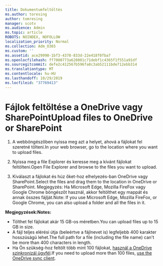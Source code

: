 ```yaml
---
title: Dokumentumfeltöltés
ms.author: toresing
author: tomresing
manager: scotv
ms.audience: Admin
ms.topic: article
ROBOTS: NOINDEX, NOFOLLOW
localization_priority: Normal
ms.collection: Adm_O365
ms.custom: ''
ms.assetid: ace29990-1bf3-4378-833d-22e418f0fba7
ms.openlocfilehash: ff7000773a628001c71debf1c4365f1f551a91df
ms.sourcegitcommit: defe2c412567b596fa8c3ab52111bde712ebb314
ms.translationtype: MT
ms.contentlocale: hu-HU
ms.lasthandoff: 10/29/2019
ms.locfileid: "37769413"
---
```

# <a name="upload-files-to-onedrive-or-sharepoint"></a><span data-ttu-id="0d5a3-102">Fájlok feltöltése a OneDrive vagy SharePoint</span><span class="sxs-lookup"><span data-stu-id="0d5a3-102">Upload files to OneDrive or SharePoint</span></span>

1. <span data-ttu-id="0d5a3-103">A webböngészőben nyissa meg azt a helyet, ahová a fájlokat fel szeretné tölteni.</span><span class="sxs-lookup"><span data-stu-id="0d5a3-103">In your web browser, go to the location where you want to upload files.</span></span>
    
2. <span data-ttu-id="0d5a3-104">Nyissa meg a file Explorer és keresse meg a kívánt fájlokat feltölteni.</span><span class="sxs-lookup"><span data-stu-id="0d5a3-104">Open File Explorer and browse to the files you want to upload.</span></span>
    
3. <span data-ttu-id="0d5a3-105">Kiválaszt a fájlokat és húz őket-hoz elhelyezés-ban OneDrive vagy SharePoint.</span><span class="sxs-lookup"><span data-stu-id="0d5a3-105">Select the files and drag them to the location in OneDrive or SharePoint.</span></span> <span data-ttu-id="0d5a3-106">Megjegyzés: Ha Microsoft Edge, Mozilla FireFox vagy Google Chrome böngészőt használ, akkor feltölthet egy mappát és annak összes fájlját.</span><span class="sxs-lookup"><span data-stu-id="0d5a3-106">Note: If you use Microsoft Edge, Mozilla FireFox, or Google Chrome, you can also upload a folder and all the files in it.</span></span>
    
<span data-ttu-id="0d5a3-107">**Megjegyzések:**</span><span class="sxs-lookup"><span data-stu-id="0d5a3-107">**Notes:**</span></span>

- <span data-ttu-id="0d5a3-108">Tölthet fel fájlokat akár 15 GB-os méretben.</span><span class="sxs-lookup"><span data-stu-id="0d5a3-108">You can upload files up to 15 GB in size.</span></span> 
- <span data-ttu-id="0d5a3-109">A fájl teljes elérési útja (beleértve a fájlnevet is) legfeljebb 400 karakter hosszúságú lehet.</span><span class="sxs-lookup"><span data-stu-id="0d5a3-109">The full path for a file (including the file name) can't be more than 400 characters in length.</span></span> 
- <span data-ttu-id="0d5a3-110">Ha Ön szükség-hoz feltölt több mint 100 fájlokat, [használ a OneDrive szinkronizál ügyfél](https://go.microsoft.com/fwlink/?linkid=866427).</span><span class="sxs-lookup"><span data-stu-id="0d5a3-110">If you need to upload more than 100 files, [use the OneDrive sync client](https://go.microsoft.com/fwlink/?linkid=866427).</span></span> 
  

